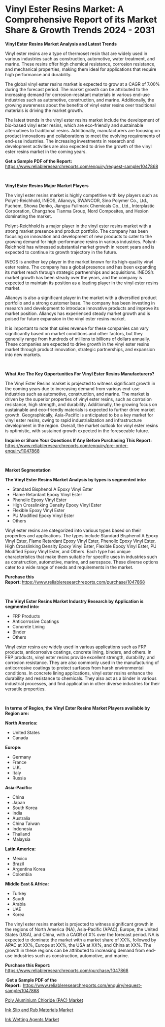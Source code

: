 <p><h1>Vinyl Ester Resins Market: A Comprehensive Report of its Market Share & Growth Trends 2024 - 2031</h1></p><p><strong>Vinyl Ester Resins Market Analysis and Latest Trends</strong></p>
<p><p>Vinyl ester resins are a type of thermoset resin that are widely used in various industries such as construction, automotive, water treatment, and marine. These resins offer high chemical resistance, corrosion resistance, and mechanical properties, making them ideal for applications that require high performance and durability.</p><p>The global vinyl ester resins market is expected to grow at a CAGR of 7.00% during the forecast period. The market growth can be attributed to the increasing demand for corrosion-resistant materials in various end-use industries such as automotive, construction, and marine. Additionally, the growing awareness about the benefits of vinyl ester resins over traditional materials is driving the market growth.</p><p>The latest trends in the vinyl ester resins market include the development of bio-based vinyl ester resins, which are eco-friendly and sustainable alternatives to traditional resins. Additionally, manufacturers are focusing on product innovations and collaborations to meet the evolving requirements of end-use industries. The increasing investments in research and development activities are also expected to drive the growth of the vinyl ester resins market in the coming years.</p></p>
<p><strong>Get a Sample PDF of the Report:&nbsp;</strong> <a href="https://www.reliableresearchreports.com/enquiry/request-sample/1047868">https://www.reliableresearchreports.com/enquiry/request-sample/1047868</a></p>
<p>&nbsp;</p>
<p><strong>Vinyl Ester Resins Major Market Players</strong></p>
<p><p>The vinyl ester resins market is highly competitive with key players such as Polynt-Reichhold, INEOS, Aliancys, SWANCOR, Sino Polymer Co., Ltd., Fuchem, Showa Denko, Jiangsu Fullmark Chemicals Co., Ltd., Interplastic Corporation, Changzhou Tianma Group, Nord Composites, and Hexion dominating the market.</p><p>Polynt-Reichhold is a major player in the vinyl ester resins market with a strong market presence and product portfolio. The company has been focusing on innovation and development of new products to cater to the growing demand for high-performance resins in various industries. Polynt-Reichhold has witnessed substantial market growth in recent years and is expected to continue its growth trajectory in the future.</p><p>INEOS is another key player in the market known for its high-quality vinyl ester resins. The company has a global presence and has been expanding its market reach through strategic partnerships and acquisitions. INEOS’s market growth has been steady over the years, and the company is expected to maintain its position as a leading player in the vinyl ester resins market.</p><p>Aliancys is also a significant player in the market with a diversified product portfolio and a strong customer base. The company has been investing in research and development to introduce innovative products and improve its market position. Aliancys has experienced steady market growth and is poised for future expansion in the vinyl ester resins market.</p><p>It is important to note that sales revenue for these companies can vary significantly based on market conditions and other factors, but they generally range from hundreds of millions to billions of dollars annually. These companies are expected to drive growth in the vinyl ester resins market through product innovation, strategic partnerships, and expansion into new markets.</p></p>
<p>&nbsp;</p>
<p><strong>What Are The Key Opportunities For Vinyl Ester Resins Manufacturers?</strong></p>
<p><p>The Vinyl Ester Resins market is projected to witness significant growth in the coming years due to increasing demand from various end-use industries such as automotive, construction, and marine. The market is driven by the superior properties of vinyl ester resins, such as corrosion resistance, high strength, and durability. Additionally, the growing focus on sustainable and eco-friendly materials is expected to further drive market growth. Geographically, Asia-Pacific is anticipated to be a key market for vinyl ester resins, owing to rapid industrialization and infrastructure development in the region. Overall, the market outlook for vinyl ester resins is optimistic, with sustained growth expected in the foreseeable future.</p></p>
<p><strong>Inquire or Share Your Questions If Any Before Purchasing This Report:</strong> <a href="https://www.reliableresearchreports.com/enquiry/pre-order-enquiry/1047868">https://www.reliableresearchreports.com/enquiry/pre-order-enquiry/1047868</a></p>
<p>&nbsp;</p>
<p><strong>Market Segmentation</strong></p>
<p><strong>The Vinyl Ester Resins Market Analysis by types is segmented into:</strong></p>
<p><ul><li>Standard Bisphenol A Epoxy Vinyl Ester</li><li>Flame Retardant Epoxy Vinyl Ester</li><li>Phenolic Epoxy Vinyl Ester</li><li>High Crosslinking Density Epoxy Vinyl Ester</li><li>Flexible Epoxy Vinyl Ester</li><li>PU Modified Epoxy Vinyl Ester</li><li>Others</li></ul></p>
<p><p>Vinyl ester resins are categorized into various types based on their properties and applications. The types include Standard Bisphenol A Epoxy Vinyl Ester, Flame Retardant Epoxy Vinyl Ester, Phenolic Epoxy Vinyl Ester, High Crosslinking Density Epoxy Vinyl Ester, Flexible Epoxy Vinyl Ester, PU Modified Epoxy Vinyl Ester, and Others. Each type has unique characteristics that make them suitable for specific uses in industries such as construction, automotive, marine, and aerospace. These diverse options cater to a wide range of needs and requirements in the market.</p></p>
<p><strong>Purchase this Report:&nbsp;</strong><a href="https://www.reliableresearchreports.com/purchase/1047868">https://www.reliableresearchreports.com/purchase/1047868</a></p>
<p>&nbsp;</p>
<p><strong>The Vinyl Ester Resins Market Industry Research by Application is segmented into:</strong></p>
<p><ul><li>FRP Products</li><li>Anticorrosive Coatings</li><li>Concrete Lining</li><li>Binder</li><li>Others</li></ul></p>
<p><p>Vinyl ester resins are widely used in various applications such as FRP products, anticorrosive coatings, concrete lining, binders, and others. In FRP products, vinyl ester resins provide excellent strength, durability, and corrosion resistance. They are also commonly used in the manufacturing of anticorrosive coatings to protect surfaces from harsh environmental conditions. In concrete lining applications, vinyl ester resins enhance the durability and resistance to chemicals. They also act as a binder in various industrial processes, and find application in other diverse industries for their versatile properties.</p></p>
<p>&nbsp;</p>
<p><strong>In terms of Region, the Vinyl Ester Resins Market Players available by Region are:</strong></p>
<p>
    <p> <strong> North America: </strong>
        <ul>
            <li>United States</li>
            <li>Canada</li>
        </ul>
        </p> 
    <p> <strong> Europe: </strong>
        <ul>
            <li>Germany</li>
            <li>France</li>
            <li>U.K.</li>
            <li>Italy</li>
            <li>Russia</li>
        </ul>
        </p> 
    <p> <strong> Asia-Pacific: </strong>
        <ul>
            <li>China</li>
            <li>Japan</li>
            <li>South Korea</li>
            <li>India</li>
            <li>Australia</li>
            <li>China Taiwan</li>
            <li>Indonesia</li>
            <li>Thailand</li>
            <li>Malaysia</li>
        </ul>
        </p> 
    <p> <strong> Latin America: </strong>
        <ul>
            <li>Mexico</li>
            <li>Brazil</li>
            <li>Argentina Korea</li>
            <li>Colombia</li>
        </ul>
        </p> 
    <p> <strong> Middle East & Africa: </strong>
        <ul>
            <li>Turkey</li>
            <li>Saudi</li>
            <li>Arabia</li>
            <li>UAE</li>
            <li>Korea</li>
        </ul>
    </p>
    </p>
<p><p>The vinyl ester resins market is projected to witness significant growth in the regions of North America (NA), Asia-Pacific (APAC), Europe, the United States (USA), and China, with a CAGR of X% over the forecast period. NA is expected to dominate the market with a market share of XX%, followed by APAC at XX%, Europe at XX%, the USA at XX%, and China at XX%. The growth in these regions can be attributed to increasing demand from end-use industries such as construction, automotive, and marine.</p></p>
<p><strong>Purchase this Report: </strong><a href="https://www.reliableresearchreports.com/purchase/1047868">https://www.reliableresearchreports.com/purchase/1047868</a></p>
<p>&nbsp;<strong>Get a Sample PDF of the Report:&nbsp;&nbsp;</strong><a href="https://www.reliableresearchreports.com/enquiry/request-sample/1047868">https://www.reliableresearchreports.com/enquiry/request-sample/1047868</a></p>
<p><strong></strong></p>
<p><p><a href="https://github.com/danielneavesallisons03mba/Market-Research-Report-List-1/blob/main/poly-aluminium-chloride-pac-market.md">Poly Aluminium Chloride (PAC) Market</a></p><p><a href="https://view.publitas.com/reportprime-1/ink-slip-and-rub-materials-market-research-report-forecasted-for-period-from-2023-2030-by-market-type-market-application-and-region/">Ink Slip and Rub Materials Market</a></p><p><a href="https://view.publitas.com/reportprime-1/ink-wetting-agents-market-offer-valuable-insights-into-market-size-market-share-market-trends-and-projections-spanning-from-2023-to-2030/">Ink Wetting Agents Market</a></p></p>